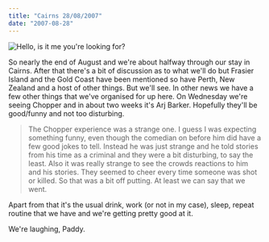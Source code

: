 ```yaml
---
title: "Cairns 28/08/2007"
date: "2007-08-28"
---
```

![Hello, is it me you're looking for?](/images/P8120080.JPG "Hello, is it me you're looking for?")

So nearly the end of August and we're about halfway through our stay in Cairns. After that there's a bit of discussion as to what we'll do but Frasier Island and the Gold Coast have been mentioned so have Perth, New Zealand and a host of other things. But we'll see. In other news we have a few other things that we've organised for up here. On Wednesday we're seeing Chopper and in about two weeks it's Arj Barker. Hopefully they'll be good/funny and not too disturbing.
> The Chopper experience was a strange one. I guess I was expecting something funny, even though the comedian on before him did have a few good jokes to tell. Instead he was just strange and he told stories from his time as a criminal and they were a bit disturbing, to say the least. Also it was really strange to see the crowds reactions to him and his stories. They seemed to cheer every time someone was shot or killed. So that was a bit off putting. At least we can say that we went.

Apart from that it's the usual drink, work (or not in my case), sleep, repeat routine that we have and we're getting pretty good at it.

We're laughing,
Paddy.